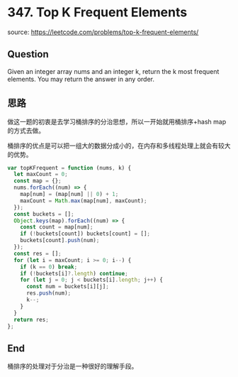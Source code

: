 # 347. Top K Frequent Elements

source: <https://leetcode.com/problems/top-k-frequent-elements/>

## Question

Given an integer array nums and an integer k, return the k most frequent elements. You may return the answer in any order.

## 思路

做这一题的初衷是去学习桶排序的分治思想，所以一开始就用桶排序+hash map的方式去做。

桶排序的优点是可以把一组大的数据分成小的，在内存和多线程处理上就会有较大的优势。

```js
var topKFrequent = function (nums, k) {
  let maxCount = 0;
  const map = {};
  nums.forEach((num) => {
    map[num] = (map[num] || 0) + 1;
    maxCount = Math.max(map[num], maxCount);
  });
  const buckets = [];
  Object.keys(map).forEach((num) => {
    const count = map[num];
    if (!buckets[count]) buckets[count] = [];
    buckets[count].push(num);
  });
  const res = [];
  for (let i = maxCount; i >= 0; i--) {
    if (k == 0) break;
    if (!buckets[i]?.length) continue;
    for (let j = 0; j < buckets[i].length; j++) {
      const num = buckets[i][j];
      res.push(num);
      k--;
    }
  }
  return res;
};
```

## End

桶排序的处理对于分治是一种很好的理解手段。
